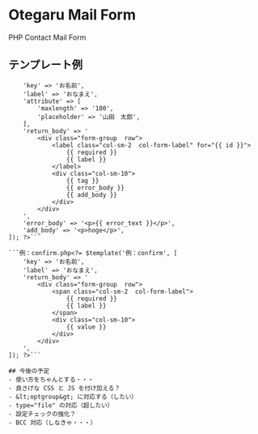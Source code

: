 # Otegaru Mail Form
PHP Contact Mail Form

## テンプレート例

```edit.php<?= $template('edit', [
    'key' => 'お名前',
    'label' => 'おなまえ',
    'attribute' => [
        'maxlength' => '100',
        'placeholder' => '山田　太郎',
    ],
    'return_body' => '
        <div class="form-group  row">
            <label class="col-sm-2  col-form-label" for="{{ id }}">
                {{ required }}
                {{ label }}
            </label>
            <div class="col-sm-10">
                {{ tag }}
                {{ error_body }}
                {{ add_body }}
            </div>
        </div>
    ',
    'error_body' => '<p>{{ error_text }}</p>',
    'add_body' => '<p>hoge</p>',
]); ?>```

```例：confirm.php<?= $template('例：confirm', [
    'key' => 'お名前',
    'label' => 'おなまえ',
    'return_body' => '
        <div class="form-group  row">
            <span class="col-sm-2  col-form-label">
                {{ required }}
                {{ label }}
            </span>
            <div class="col-sm-10">
                {{ value }}
            </div>
        </div>
    ',
]); ?>```

## 今後の予定
- 使い方をちゃんとする・・・
- 良さげな CSS と JS を付け加える？
- &lt;optgroup&gt; に対応する（したい）
- type="file" の対応（超したい）
- 設定チェックの強化？
- BCC 対応（しなきゃ・・・）
